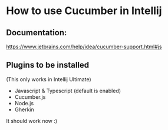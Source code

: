 # How to use Cucumber in Intellij
## Documentation:
https://www.jetbrains.com/help/idea/cucumber-support.html#js

## Plugins to be installed
(This only works in Intellij Ultimate)
- Javascript & Typescript (default is enabled)
- Cucumber.js
- Node.js
- Gherkin
 
It should work now :)